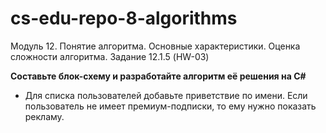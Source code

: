 # cs-edu-repo-8-algorithms
Модуль 12. Понятие алгоритма. Основные характеристики. Оценка сложности алгоритма. Задание 12.1.5 (HW-03)

**Составьте блок-схему и разработайте алгоритм её решения на C#**

 - Для списка пользователей добавьте приветствие по имени.
 Если пользователь не имеет премиум-подписки, то ему нужно показать
 рекламу.
